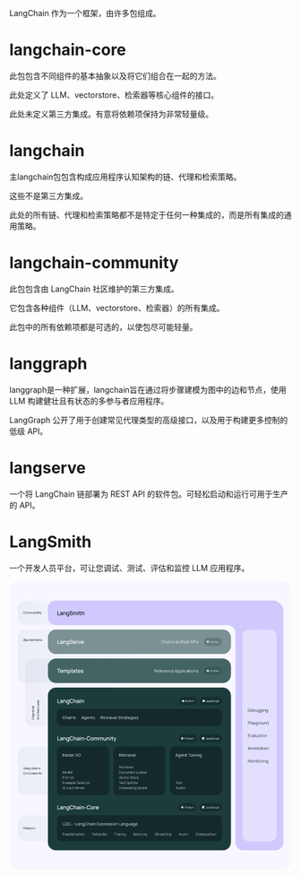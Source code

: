 LangChain 作为一个框架，由许多包组成。

# langchain-core
此包包含不同组件的基本抽象以及将它们组合在一起的方法。

此处定义了 LLM、vectorstore、检索器等核心组件的接口。

此处未定义第三方集成。有意将依赖项保持为非常轻量级。

# langchain
主langchain包包含构成应用程序认知架构的链、代理和检索策略。

这些不是第三方集成。

此处的所有链、代理和检索策略都不是特定于任何一种集成的，而是所有集成的通用策略。

# langchain-community
此包包含由 LangChain 社区维护的第三方集成。

它包含各种组件（LLM、vectorstore、检索器）的所有集成。

此包中的所有依赖项都是可选的，以使包尽可能轻量。

# langgraph
langgraph是一种扩展，langchain旨在通过将步骤建模为图中的边和节点，使用 LLM 构建健壮且有状态的多参与者应用程序。

LangGraph 公开了用于创建常见代理类型的高级接口，以及用于构建更多控制的低级 API。

# langserve
一个将 LangChain 链部署为 REST API 的软件包。可轻松启动和运行可用于生产的 API。

# LangSmith
一个开发人员平台，可让您调试、测试、评估和监控 LLM 应用程序。

![这是图片](/resource/langchain_stack.svg "langchain_stack")







